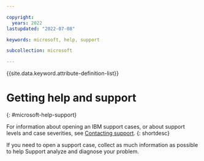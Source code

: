 ```yaml
---

copyright:
  years: 2022
lastupdated: "2022-07-08"

keywords: microsoft, help, support

subcollection: microsoft

---
```


{{site.data.keyword.attribute-definition-list}}

# Getting help and support
{: #microsoft-help-support}

For information about opening an IBM support cases, or about support levels and case severities, see [Contacting support](/docs/get-support?topic=get-support-using-avatar).
{: shortdesc} 

If you need to open a support case, collect as much information as possible to help Support analyze and diagnose your problem. 

